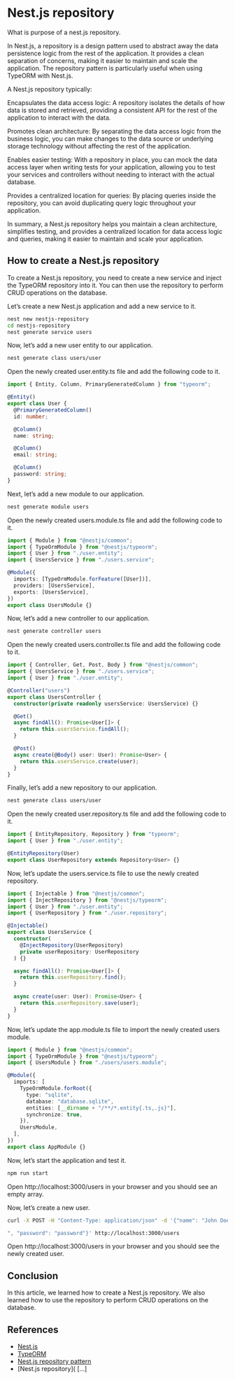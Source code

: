 # Nest.js repository

What is purpose of a nest.js repository.

In Nest.js, a repository is a design pattern used to abstract away the data persistence logic from the rest of the application. It provides a clean separation of concerns, making it easier to maintain and scale the application. The repository pattern is particularly useful when using TypeORM with Nest.js.

A Nest.js repository typically:

Encapsulates the data access logic: A repository isolates the details of how data is stored and retrieved, providing a consistent API for the rest of the application to interact with the data.

Promotes clean architecture: By separating the data access logic from the business logic, you can make changes to the data source or underlying storage technology without affecting the rest of the application.

Enables easier testing: With a repository in place, you can mock the data access layer when writing tests for your application, allowing you to test your services and controllers without needing to interact with the actual database.

Provides a centralized location for queries: By placing queries inside the repository, you can avoid duplicating query logic throughout your application.

In summary, a Nest.js repository helps you maintain a clean architecture, simplifies testing, and provides a centralized location for data access logic and queries, making it easier to maintain and scale your application.

## How to create a Nest.js repository

To create a Nest.js repository, you need to create a new service and inject the TypeORM repository into it. You can then use the repository to perform CRUD operations on the database.

Let’s create a new Nest.js application and add a new service to it.

```bash
nest new nestjs-repository
cd nestjs-repository
nest generate service users
```

Now, let’s add a new user entity to our application.

```bash
nest generate class users/user
```

Open the newly created user.entity.ts file and add the following code to it.

```typescript
import { Entity, Column, PrimaryGeneratedColumn } from "typeorm";

@Entity()
export class User {
  @PrimaryGeneratedColumn()
  id: number;

  @Column()
  name: string;

  @Column()
  email: string;

  @Column()
  password: string;
}
```

Next, let’s add a new module to our application.

```bash
nest generate module users
```

Open the newly created users.module.ts file and add the following code to it.

```typescript
import { Module } from "@nestjs/common";
import { TypeOrmModule } from "@nestjs/typeorm";
import { User } from "./user.entity";
import { UsersService } from "./users.service";

@Module({
  imports: [TypeOrmModule.forFeature([User])],
  providers: [UsersService],
  exports: [UsersService],
})
export class UsersModule {}
```

Now, let’s add a new controller to our application.

```bash
nest generate controller users
```

Open the newly created users.controller.ts file and add the following code to it.

```typescript
import { Controller, Get, Post, Body } from "@nestjs/common";
import { UsersService } from "./users.service";
import { User } from "./user.entity";

@Controller("users")
export class UsersController {
  constructor(private readonly usersService: UsersService) {}

  @Get()
  async findAll(): Promise<User[]> {
    return this.usersService.findAll();
  }

  @Post()
  async create(@Body() user: User): Promise<User> {
    return this.usersService.create(user);
  }
}
```

Finally, let’s add a new repository to our application.

```bash
nest generate class users/user
```

Open the newly created user.repository.ts file and add the following code to it.

```typescript
import { EntityRepository, Repository } from "typeorm";
import { User } from "./user.entity";

@EntityRepository(User)
export class UserRepository extends Repository<User> {}
```

Now, let’s update the users.service.ts file to use the newly created repository.

```typescript
import { Injectable } from "@nestjs/common";
import { InjectRepository } from "@nestjs/typeorm";
import { User } from "./user.entity";
import { UserRepository } from "./user.repository";

@Injectable()
export class UsersService {
  constructor(
    @InjectRepository(UserRepository)
    private userRepository: UserRepository
  ) {}

  async findAll(): Promise<User[]> {
    return this.userRepository.find();
  }

  async create(user: User): Promise<User> {
    return this.userRepository.save(user);
  }
}
```

Now, let’s update the app.module.ts file to import the newly created users module.

```typescript
import { Module } from "@nestjs/common";
import { TypeOrmModule } from "@nestjs/typeorm";
import { UsersModule } from "./users/users.module";

@Module({
  imports: [
    TypeOrmModule.forRoot({
      type: "sqlite",
      database: "database.sqlite",
      entities: [__dirname + "/**/*.entity{.ts,.js}"],
      synchronize: true,
    }),
    UsersModule,
  ],
})
export class AppModule {}
```

Now, let’s start the application and test it.

```bash
npm run start
```

Open http://localhost:3000/users in your browser and you should see an empty array.

Now, let’s create a new user.

```bash
curl -X POST -H "Content-Type: application/json" -d '{"name": "John Doe", "email": "

", "password": "password"}' http://localhost:3000/users
```

Open http://localhost:3000/users in your browser and you should see the newly created user.

## Conclusion

In this article, we learned how to create a Nest.js repository. We also learned how to use the repository to perform CRUD operations on the database.

## References

- [Nest.js](https://nestjs.com/)
- [TypeORM](https://typeorm.io/#/)
- [Nest.js repository pattern](https://docs.nestjs.com/recipes/sql-typeorm#repository-pattern)
- [Nest.js repository](
  [...]
